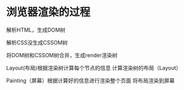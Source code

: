 # 浏览器渲染的过程

解析HTML，生成DOM树

解析CSS没生成CSSOM树

将DOM树和CSSOM树合并，生成render渲染树

Layout(布局)根据渲染树计算每个节点的信息                                计算渲染树的布局（Layout）

 Painting（屏幕）根据计算好的信息进行渲染整个页面                             将布局渲染到屏幕